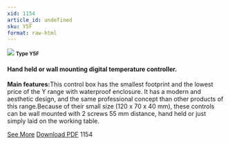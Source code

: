 ```yaml
---
xid: 1154
article_id: undefined
sku: Y5F
format: raw-html
---
```

 <img src="./1154/Y5F.jpg" class="card-imgs mb-2">
 <small class="text-grey mb-2"><b>Type Y5F</b> </small>
 <h4>Hand held or wall mounting digital temperature controller.
 </h4>
 <p><b>Main features:</b>This control box has the smallest footprint and the lowest price of the Y range with waterproof enclosure. It has a modern and aesthetic design, and the same professional concept than other products of this range.Because of their small size (120 x 70 x 40 mm), these controls can be wall mounted with 2 screws 55 mm distance, hand held or just simply laid on the working table.</p>
 <div class="btns">
 <a href="../en/hand-held-y5f.html" class="btn-red">See More</a>
 <a href="../en/pdf/2-184-186Hand hold Electronic temperature controller20140318.pdf " target="_blank" class="btn-red">Download PDF</a>
 <!-- <a href="http://www.ultimheat.com/cat2.html" target="_blank" class="access-link"> Access full catalogue <i class="fa fa-external-link" aria-hidden="true"></i> </a> -->
 <span class="number-btn">1154</span>
 </div>
 